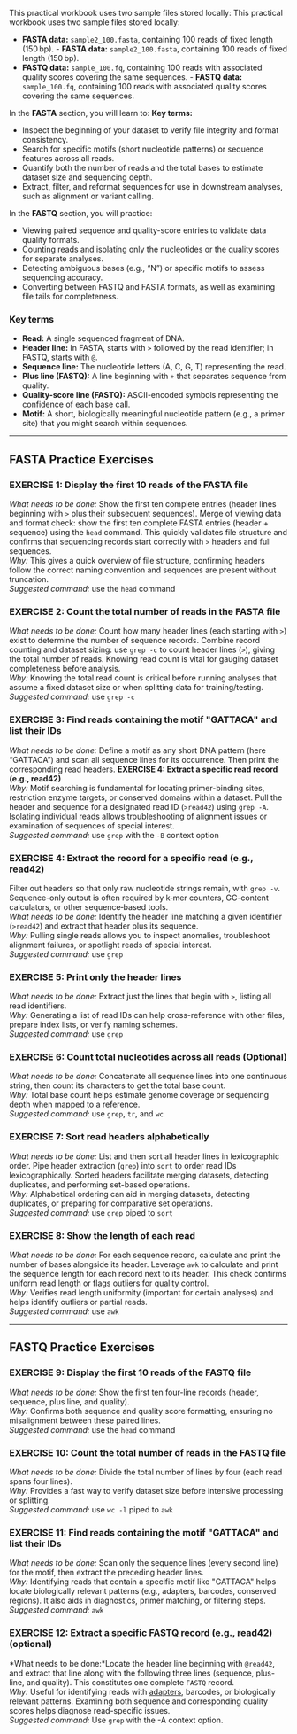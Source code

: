 <!-- Introduction -->
This practical workbook uses two sample files stored locally:		This practical workbook uses two sample files stored locally:
- **FASTA data:** `sample2_100.fasta`, containing 100 reads of fixed length (150 bp).		- **FASTA data:** `sample2_100.fasta`, containing 100 reads of fixed length (150 bp).
- **FASTQ data:** `sample_100.fq`, containing 100 reads with associated quality scores covering the same sequences.		- **FASTQ data:** `sample_100.fq`, containing 100 reads with associated quality scores covering the same sequences.


In the **FASTA** section, you will learn to:		**Key terms:**
- Inspect the beginning of your dataset to verify file integrity and format consistency.		
- Search for specific motifs (short nucleotide patterns) or sequence features across all reads.		
- Quantify both the number of reads and the total bases to estimate dataset size and sequencing depth.		
- Extract, filter, and reformat sequences for use in downstream analyses, such as alignment or variant calling.		


In the **FASTQ** section, you will practice:		
- Viewing paired sequence and quality-score entries to validate data quality formats.		
- Counting reads and isolating only the nucleotides or the quality scores for separate analyses.		
- Detecting ambiguous bases (e.g., “N”) or specific motifs to assess sequencing accuracy.		
- Converting between FASTQ and FASTA formats, as well as examining file tails for completeness.		
  

 ### Key terms   
- **Read:** A single sequenced fragment of DNA.
- **Header line:** In FASTA, starts with `>` followed by the read identifier; in FASTQ, starts with `@`.
- **Sequence line:** The nucleotide letters (A, C, G, T) representing the read.
- **Plus line (FASTQ):** A line beginning with `+` that separates sequence from quality.
- **Quality-score line (FASTQ):** ASCII-encoded symbols representing the confidence of each base call.
- **Motif:** A short, biologically meaningful nucleotide pattern (e.g., a primer site) that you might search within sequences.
---		---


## FASTA Practice Exercises	


### **EXERCISE 1: Display the first 10 reads of the FASTA file**  		    
*What needs to be done:* Show the first ten complete entries (header lines beginning with `>` plus their subsequent sequences).  		Merge of viewing data and format check: show the first ten complete FASTA entries (header + sequence) using the `head` command. This quickly validates file structure and confirms that sequencing records start correctly with `>` headers and full sequences.  
*Why:* This gives a quick overview of file structure, confirming headers follow the correct naming convention and sequences are present without truncation.  		  
*Suggested command:* use the `head` command		


### **EXERCISE 2: Count the total number of reads in the FASTA file**  		  
*What needs to be done:* Count how many header lines (each starting with `>`) exist to determine the number of sequence records.  		Combine record counting and dataset sizing: use `grep -c` to count header lines (`>`), giving the total number of reads. Knowing read count is vital for gauging dataset completeness before analysis.  
*Why:* Knowing the total read count is critical before running analyses that assume a fixed dataset size or when splitting data for training/testing.  		   
*Suggested command:* use `grep -c`	


### **EXERCISE 3: Find reads containing the motif "GATTACA" and list their IDs**  	 	
*What needs to be done:* Define a motif as any short DNA pattern (here “GATTACA”) and scan all sequence lines for its occurrence. Then print the corresponding read headers.  		**EXERCISE 4: Extract a specific read record (e.g., read42)**    
*Why:* Motif searching is fundamental for locating primer-binding sites, restriction enzyme targets, or conserved domains within a dataset.  		Pull the header and sequence for a designated read ID (`>read42`) using `grep -A`. Isolating individual reads allows troubleshooting of alignment issues or examination of sequences of special interest.  
*Suggested command:* use `grep` with the `-B` context option		


### **EXERCISE 4: Extract the record for a specific read (e.g., read42)**  		
Filter out headers so that only raw nucleotide strings remain, with `grep -v`. Sequence-only output is often required by k‑mer counters, GC-content calculators, or other sequence‑based tools.  
*What needs to be done:* Identify the header line matching a given identifier (`>read42`) and extract that header plus its sequence.  		
*Why:* Pulling single reads allows you to inspect anomalies, troubleshoot alignment failures, or spotlight reads of special interest.    		
*Suggested command:* use `grep`		   

### **EXERCISE 5: Print only the header lines**  		
*What needs to be done:* Extract just the lines that begin with `>`, listing all read identifiers.   		
*Why:* Generating a list of read IDs can help cross-reference with other files, prepare index lists, or verify naming schemes.      		
*Suggested command:* use `grep`		


### **EXERCISE 6: Count total nucleotides across all reads**  (Optional)  
*What needs to be done:* Concatenate all sequence lines into one continuous string, then count its characters to get the total base count.  		
*Why:* Total base count helps estimate genome coverage or sequencing depth when mapped to a reference.  
*Suggested command:* use `grep`, `tr`, and `wc`		


### **EXERCISE 7: Sort read headers alphabetically**  	
*What needs to be done:* List and then sort all header lines in lexicographic order. Pipe header extraction (`grep`) into `sort` to order read IDs lexicographically. Sorted headers facilitate merging datasets, detecting duplicates, and performing set-based operations.   
*Why:* Alphabetical ordering can aid in merging datasets, detecting duplicates, or preparing for comparative set operations.     		
*Suggested command:* use `grep` piped to `sort`		


### **EXERCISE 8: Show the length of each read**  		
*What needs to be done:* For each sequence record, calculate and print the number of bases alongside its header.  Leverage `awk` to calculate and print the sequence length for each record next to its header. This check confirms uniform read length or flags outliers for quality control.    
*Why:* Verifies read length uniformity (important for certain analyses) and helps identify outliers or partial reads.  
*Suggested command:* use `awk`		


---		---


## FASTQ Practice Exercises		


### **EXERCISE 9: Display the first 10 reads of the FASTQ file**  	
*What needs to be done:* Show the first ten four-line records (header, sequence, plus line, and quality).      
*Why:* Confirms both sequence and quality score formatting, ensuring no misalignment between these paired lines.  
*Suggested command:* use the `head` command		  


### **EXERCISE 10: Count the total number of reads in the FASTQ file**  		  
*What needs to be done:* Divide the total number of lines by four (each read spans four lines).    		
*Why:* Provides a fast way to verify dataset size before intensive processing or splitting.     		    
*Suggested command:* use `wc -l` piped to `awk`	


### **EXERCISE 11: Find reads containing the motif "GATTACA" and list their IDs**  		
*What needs to be done:* Scan only the sequence lines (every second line) for the motif, then extract the preceding header lines.     
*Why:* Identifying reads that contain a specific motif like "GATTACA" helps locate biologically relevant patterns (e.g., adapters, barcodes, conserved regions). It also aids in diagnostics, primer matching, or filtering steps.         
*Suggested command:* `awk`	  


### **EXERCISE 12: Extract a specific FASTQ record (e.g., read42)**  (optional)   
*What needs to be done:*Locate the header line beginning with `@read42`, and extract that line along with the following three lines (sequence, plus-line, and quality). This constitutes one complete `FASTQ` record.    
*Why:* Useful for identifying reads with [adapters](https://en.wikipedia.org/wiki/Adapter_(genetics)), barcodes, or biologically relevant patterns. Examining both sequence and corresponding quality scores helps diagnose read-specific issues.  
*Suggested command:* Use `grep` with the -A context option.   



